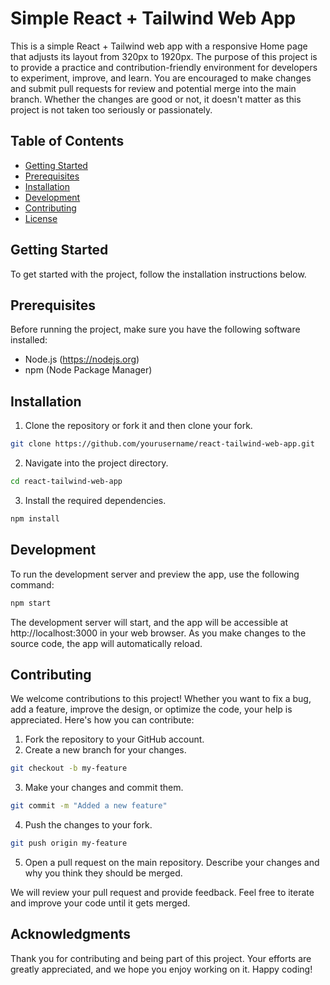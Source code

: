 # Simple React + Tailwind Web App

This is a simple React + Tailwind web app with a responsive Home page that adjusts its layout from 320px to 1920px. The purpose of this project is to provide a practice and contribution-friendly environment for developers to experiment, improve, and learn. You are encouraged to make changes and submit pull requests for review and potential merge into the main branch. Whether the changes are good or not, it doesn't matter as this project is not taken too seriously or passionately.

## Table of Contents

- [Getting Started](#getting-started)
- [Prerequisites](#prerequisites)
- [Installation](#installation)
- [Development](#development)
- [Contributing](#contributing)
- [License](#license)

## Getting Started

To get started with the project, follow the installation instructions below.

## Prerequisites

Before running the project, make sure you have the following software installed:

- Node.js (https://nodejs.org)
- npm (Node Package Manager)

## Installation

1. Clone the repository or fork it and then clone your fork.

```bash
git clone https://github.com/yourusername/react-tailwind-web-app.git
```

2. Navigate into the project directory.

```bash
cd react-tailwind-web-app
```

3. Install the required dependencies.

```bash
npm install
```

## Development

To run the development server and preview the app, use the following command:

```bash
npm start
```

The development server will start, and the app will be accessible at http://localhost:3000 in your web browser. As you make changes to the source code, the app will automatically reload.

## Contributing

We welcome contributions to this project! Whether you want to fix a bug, add a feature, improve the design, or optimize the code, your help is appreciated. Here's how you can contribute:

1. Fork the repository to your GitHub account.
2. Create a new branch for your changes.

```bash
git checkout -b my-feature
```

3. Make your changes and commit them.

```bash
git commit -m "Added a new feature"
```

4. Push the changes to your fork.

```bash
git push origin my-feature
```

5. Open a pull request on the main repository. Describe your changes and why you think they should be merged.

We will review your pull request and provide feedback. Feel free to iterate and improve your code until it gets merged.


## Acknowledgments

Thank you for contributing and being part of this project. Your efforts are greatly appreciated, and we hope you enjoy working on it. Happy coding!
